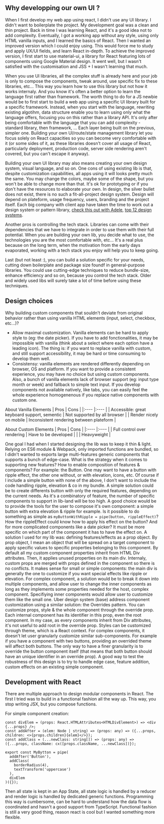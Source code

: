 ## Why developping our own UI ?

When I first develop my web app using react, I didn't use any UI library. I didn't want to boilerplate the project. My development goal was a clean and thin project. Back in time I was learning React, and it's a good idea not to add complexity. Eventually, I got a working app without any style, using only HTML vanilla inputs, and I learned the basics of React.
Then I wanted an improved version which I could enjoy using. This would force me to study and apply UX/UI fields, and learn React in-depth. To achieve the improved version, I first start to use material-ui, a library for React featuring lots of components using Google Material design. It went well, but I wasn't satisfied with the customisation and JSS + I wasn't learning that much.

When you use UI libraries, all the complex stuff is already here and your job is only to compose the components, tweak around, use specific fix to these libraries, etc... This way you learn how to use this library but not how it works internaly. And you know it's often a better option to learn the language first rather than framework. The worth thing to do for a JS newbie would be to first start to build a web app using a specific UI library built for a specific framework. Instead, when you start with the language, rewriting existing algotihm, data structure enable you to learn using only what the language offers, focusing you on this rather than a library API. It's only after being comfortable with the language that you can add complexity - standard library, then framework, ... Each layer being built on the previous, simpler one. Building your own UI/route/state management library let you focus solely on React capacities so you can become very comfortable with it (or some sides of it, as these libraries doesn't cover all usage of React, particularly deployment, production code, server side rendering aren't covered, but you can't escape it anyway).

Building your own UI library may also means creating your own design system, visual language, and so on. One cons of using existing lib is that, despite customization capabilities, all apps using it will looks pretty much the same. You may change the colors, maybe some of the shape, but you won't be able to change more than that. It's ok for prototyping or if you don't have the resources to elaborate your own. In design, the silver bullet does not exist, there is no such a fit-all-project design system. Design will depend on plateform, usage frequency, users, branding and the project itself. Each big company with client app have taken the time to work out a design system or pattern library, [check this out with Adele](https://adele.uxpin.com/), [top 12 design systems](https://enonic.com/blog/top-12-design-systems).

Another pros is controlling the tech stack. Libraries can come with their dependencies that we have to integrate in order to use them with their full potential. When you are building your own lib, you decide what to use, the technologies you are the most comfortable with, etc... It's a real plus because on the long term, when the motivation from the early days evaporated, working with a tech stack you enjoy will help you to keep going.

Last (but not least :), you can build a solution specific for your needs, cutting down boilerplate and package size foundf in general-purpose libraries. You could use cutting-edge techniques to reduce bundle-size, enhance efficiency and so on, because you control the tech stack. Older and widely used libs will surely take a lot of time before using these techniques.

## Design choices

Why building custom components that souldn't deviate from original behavior rather than using vanilla HTML elements (input, select, checkbox, etc...)?
 - Allow maximal customization. Vanilla elements can be hard to apply style to (eg: the date picker). If you have to add fonctionalities, it may be impossible with vanilla (think about a select where each option have a leading icon). The thing is: if you want to replace vanilla with custom, and still support accessibility, it may be hard or time consuming to develop them well.
 - Consistensy: vanilla elements are rendered differently depending on browser, OS and platform. If you want to provide a consistent experience, you may have no choice but using custom components. Also, a bunch of vanilla elements lack of browser support (eg: input type month or week) and fallback to simple text input. If you develop components not available natively, like tabs, you can easily feel the whole experience homogenenous if you replace native components with custom one.

About Vanilla Elements
| Pros 	| Cons 	|
|:----	|:----	|
| Accessible: great keyboard support, sementic   	| Not supported by all browser 	|
| Render nicely on mobile 	| Inconsistent rendering between plateform	|

About Custom Elements
| Pros 	| Cons 	|
|:----	|:----	|
| Full control over rendering   	| Have to be developed	|
|  	| Heavyweight	|

One goal I had when I started designing the lib was to keep it thin & light. Relying on ES6 module & Webpack, only imported functions are bundled, so I didn't wanted to exports large multi-features generic components that supports a bunch of edge-case. What is the strategy when it comes to supporting new features? How to enable composition of features & components? For example: the Button. One may want to have a button with ripple effect, the other one without, or with elevation, icons, etc. Of course if I include a simple button with none of the above, I don't want to include the code handling ripple, elevation & co in my bundle. A simple solution could be to create differents button with only the required features, depending on the current needs. As it's a combinatory of feature, the number of specific components to support in lib-land will be too high. A good choice would be to provide the tools for the user to compose it's own component: a simple button with extra elevation & ripple for example. Is it possible to do something as simple as `myButtonWithRipple = pipe(button, rippleEffect)`? How the rippleEffect could know how to apply his effect on the button? And for more complicated components like a date picker? It must be more specific on which part of the component it has to have the effect on. A solution I used for my lib was: defining features/effects as a prop object. By prop object, I mean an object that will be spread on a target component to apply specific values to specific properties belonging to this component. By default all my custom component properties inherit from HTML Div attributes. Then, it applies unused properties on its main div. Internaly, custom props are merged with props defined in the component so there is no conflicts. It makes sense for small or simple components: the main div is generally the one to customize if you want special effects like ripple or elevation. For complex component, a solution would be to break it down into multiple components, and allow user to change the inner components as long as they implements some properties needed for the host, complex component. Specifiying inner components would allow user to customize them like the small one. Uber design system (base) address component customization using a similar solution: the Overrides pattern. You can customize props, style & the whole component through the override prop. Each internal component has its identifier in this prop, even the root component. In my case, as every components inherit from Div attributes, it's not useful to add root in the override prop. Styles can be customized through theme, which is a React context. For complex components, it doesn't let user granularly customize similar sub-components. For example if you have a component with two buttons, providing an overrided theme will affect both buttons. The only way to have a finer granularity is to override the button component itself (that means that both button should have an unique identifier in an override prop). A good way to test the robustness of this design is to try to handle edge case, feature addition, custom effects on an existing simple component.

## Development with React

There are multiple approach to design modular components in React. The first I tried was to build in a functional fashion all the way up. This way, you stop writing JSX, but you compose functions.

For simple component creation:
````tsx
const divElem = (props: React.HTMLAttributes<HTMLDivElement>) => <div {...props} />;
const addAfter = (elem: Node | string) => (props: any) => ({...props, children: <>{props.children}{elem}</>});
const addClass = (...newClass: string[]) => (props: any) => ({...props, className: cx([props.className, ...newClass])});

export const MyBytton = pipe(
  addAfter('Button'),
  addClass(
    borderRadius(4),
    textTransform('uppercase')
  ),
  divElem
)({});
````

Then all state is kept in an App State, all state logic is handled by a reducer and render logic is handled by dedicated generic functions. Programming this way is cumbersome, can be hard to understand how the data flow is coordinated and hasn't a good support from TypeScript. Functional fashion is still a very good thing, reason react is cool but I wanted something more flexible.